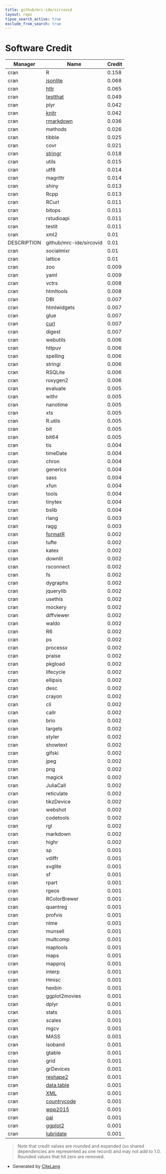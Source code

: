 ```yaml
---
title: github/mrc-ide/sircovid
layout: repo
tipue_search_active: true
exclude_from_search: true
---
```

# Software Credit

|Manager|Name|Credit|
|-------|----|------|
|cran|R|0.158|
|cran|[jsonlite](https://arxiv.org/abs/1403.2805)|0.068|
|cran|[httr](https://httr.r-lib.org/)|0.065|
|cran|[testthat](https://testthat.r-lib.org)|0.049|
|cran|plyr|0.042|
|cran|[knitr](https://yihui.org/knitr/)|0.042|
|cran|[rmarkdown](https://github.com/rstudio/rmarkdown)|0.036|
|cran|methods|0.026|
|cran|tibble|0.025|
|cran|covr|0.021|
|cran|[stringr](http://stringr.tidyverse.org)|0.018|
|cran|utils|0.015|
|cran|utf8|0.014|
|cran|magrittr|0.014|
|cran|shiny|0.013|
|cran|Rcpp|0.013|
|cran|RCurl|0.011|
|cran|bitops|0.011|
|cran|rstudioapi|0.011|
|cran|testit|0.011|
|cran|xml2|0.01|
|DESCRIPTION|github/mrc-ide/sircovid|0.01|
|cran|socialmixr|0.01|
|cran|lattice|0.01|
|cran|zoo|0.009|
|cran|yaml|0.009|
|cran|vctrs|0.008|
|cran|htmltools|0.008|
|cran|DBI|0.007|
|cran|htmlwidgets|0.007|
|cran|glue|0.007|
|cran|[curl](https://github.com/jeroen/curl)|0.007|
|cran|digest|0.007|
|cran|webutils|0.006|
|cran|httpuv|0.006|
|cran|spelling|0.006|
|cran|stringi|0.006|
|cran|RSQLite|0.006|
|cran|roxygen2|0.006|
|cran|evaluate|0.005|
|cran|withr|0.005|
|cran|nanotime|0.005|
|cran|xts|0.005|
|cran|R.utils|0.005|
|cran|bit|0.005|
|cran|bit64|0.005|
|cran|tis|0.004|
|cran|timeDate|0.004|
|cran|chron|0.004|
|cran|generics|0.004|
|cran|sass|0.004|
|cran|xfun|0.004|
|cran|tools|0.004|
|cran|tinytex|0.004|
|cran|bslib|0.004|
|cran|rlang|0.003|
|cran|ragg|0.003|
|cran|[formatR](https://github.com/yihui/formatR)|0.002|
|cran|tufte|0.002|
|cran|katex|0.002|
|cran|downlit|0.002|
|cran|rsconnect|0.002|
|cran|fs|0.002|
|cran|dygraphs|0.002|
|cran|jquerylib|0.002|
|cran|usethis|0.002|
|cran|mockery|0.002|
|cran|diffviewer|0.002|
|cran|waldo|0.002|
|cran|R6|0.002|
|cran|ps|0.002|
|cran|processx|0.002|
|cran|praise|0.002|
|cran|pkgload|0.002|
|cran|lifecycle|0.002|
|cran|ellipsis|0.002|
|cran|desc|0.002|
|cran|crayon|0.002|
|cran|cli|0.002|
|cran|callr|0.002|
|cran|brio|0.002|
|cran|targets|0.002|
|cran|styler|0.002|
|cran|showtext|0.002|
|cran|gifski|0.002|
|cran|jpeg|0.002|
|cran|png|0.002|
|cran|magick|0.002|
|cran|JuliaCall|0.002|
|cran|reticulate|0.002|
|cran|tikzDevice|0.002|
|cran|webshot|0.002|
|cran|codetools|0.002|
|cran|rgl|0.002|
|cran|markdown|0.002|
|cran|highr|0.002|
|cran|sp|0.001|
|cran|vdiffr|0.001|
|cran|svglite|0.001|
|cran|sf|0.001|
|cran|rpart|0.001|
|cran|rgeos|0.001|
|cran|RColorBrewer|0.001|
|cran|quantreg|0.001|
|cran|profvis|0.001|
|cran|nlme|0.001|
|cran|munsell|0.001|
|cran|multcomp|0.001|
|cran|maptools|0.001|
|cran|maps|0.001|
|cran|mapproj|0.001|
|cran|interp|0.001|
|cran|Hmisc|0.001|
|cran|hexbin|0.001|
|cran|ggplot2movies|0.001|
|cran|dplyr|0.001|
|cran|stats|0.001|
|cran|scales|0.001|
|cran|mgcv|0.001|
|cran|MASS|0.001|
|cran|isoband|0.001|
|cran|gtable|0.001|
|cran|grid|0.001|
|cran|grDevices|0.001|
|cran|[reshape2](https://github.com/hadley/reshape)|0.001|
|cran|[data.table](https://r-datatable.com)|0.001|
|cran|[XML](http://www.omegahat.net/RSXML/)|0.001|
|cran|[countrycode](https://vincentarelbundock.github.io/countrycode/)|0.001|
|cran|[wpp2015](http://esa.un.org/wpp)|0.001|
|cran|[oai](https://github.com/ropensci/oai)|0.001|
|cran|[ggplot2](https://ggplot2.tidyverse.org)|0.001|
|cran|[lubridate](https://lubridate.tidyverse.org)|0.001|


> Note that credit values are rounded and expanded (so shared dependencies are represented as one record) and may not add to 1.0. Rounded values that hit zero are removed.


- Generated by [CiteLang](https://github.com/vsoch/citelang)
